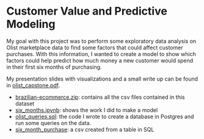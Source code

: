 Customer Value and Predictive Modeling
====================================== 

My goal with this project was to perform some exploratory data analysis on Olist marketplace data to find some factors that could affect customer purchases. With this information, I wanted to create a model to show which factors could help predict how much money a new customer would spend in their first six months of purchasing.


My presentation slides with visualizations and a small write up can be found in [olist_capstone.pdf](https://github.com/Carlene/olist_project/blob/master/olist_capstone.pdf).


- [brazilian-ecommerce.zip](https://github.com/Carlene/olist_project/blob/master/brazilian-ecommerce.zip): contains all the csv files contained in this dataset
- [six_months.ipynb](https://github.com/Carlene/olist_project/blob/master/six_months.ipynb): shows the work I did to make a model
- [olist_queries.sql](https://github.com/Carlene/olist_project/blob/master/olist_queries.sql): the code I wrote to create a database in Postgres and run some queries on the data.
- [six_month_purchase](https://github.com/Carlene/olist_project/blob/master/six_month_purchase.csv): a csv created from a table in SQL
